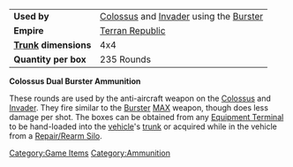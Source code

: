 |                                             |                                                                                                                          |
| ------------------------------------------- | ------------------------------------------------------------------------------------------------------------------------ |
| **Used by**                                 | [Colossus](Colossus.md "wikilink") and [Invader](Invader.md "wikilink") using the [Burster](</Burster_(BFR)> "wikilink") |
| **Empire**                                  | [Terran Republic](Terran_Republic.md "wikilink")                                                                         |
| **[Trunk](Trunk.md "wikilink") dimensions** | 4x4                                                                                                                      |
| **Quantity per box**                        | 235 Rounds                                                                                                               |

**Colossus Dual Burster Ammunition**

These rounds are used by the anti-aircraft weapon on the
[Colossus](Colossus.md "wikilink") and [Invader](Invader.md "wikilink"). They
fire similar to the [Burster](Burster.md "wikilink") [MAX](MAX.md "wikilink")
weapon, though does less damage per shot. The boxes can be obtained from
any [Equipment Terminal](Equipment_Terminal.md "wikilink") to be
hand-loaded into the [vehicle](vehicle.md "wikilink")'s
[trunk](trunk.md "wikilink") or acquired while in the vehicle from a
[Repair/Rearm Silo](Repair.md/Rearm_Silo "wikilink").

[Category:Game Items](Category:Game_Items.md "wikilink")
[Category:Ammunition](Category:Ammunition.md "wikilink")
